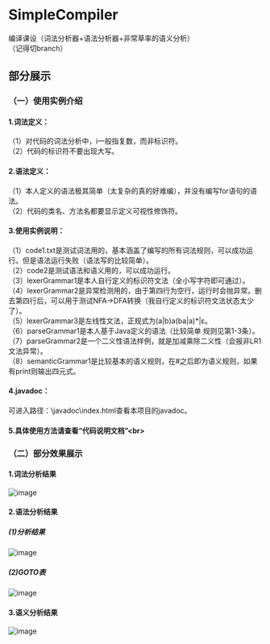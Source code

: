 # SimpleCompiler
 编译课设（词法分析器+语法分析器+非常草率的语义分析）  
 （记得切branch）
 
## 部分展示
### （一）使用实例介绍
#### 1.词法定义：
（1）对代码的词法分析中，i一般指复数，而非标识符。  
（2）代码的标识符不要出现大写。  
#### 2.语法定义：
（1）本人定义的语法极其简单（太复杂的真的好难编），并没有编写for语句的语法。  
（2）代码的类名、方法名都要显示定义可视性修饰符。  
#### 3.使用实例说明：
（1）code1.txt是测试词法用的，基本涵盖了编写的所有词法规则，可以成功运行。但是语法运行失败（语法写的比较简单）。  
（2）code2是测试语法和语义用的，可以成功运行。  
（3）lexerGrammar1是本人自行定义的标识符文法（全小写字符即可通过）。  
（4）lexerGrammar2是异常检测用的，由于第四行为空行，运行时会抛异常。删去第四行后，可以用于测试NFA->DFA转换（我自行定义的标识符文法状态太少了）。  
（5）lexerGrammar3是左线性文法，正规式为(a|b)a(ba|a)\*|ε。  
（6）parseGrammar1是本人基于Java定义的语法（比较简单 规则见第1-3条）。  
（7）parseGrammar2是一个二义性语法样例，就是加减乘除二义性（会报非LR1文法异常）。  
（8）semanticGrammar1是比较基本的语义规则，在#之后即为语义规则，如果有print则输出四元式。  
#### 4.javadoc：
 可进入路径：\javadoc\index.html查看本项目的javadoc。  
#### 5.具体使用方法请查看“代码说明文档”\<br>
### （二）部分效果展示
#### 1.词法分析结果
![image](https://user-images.githubusercontent.com/61185595/121019651-38817580-c7d2-11eb-9b11-e115a2cc75e7.png)
#### 2.语法分析结果
##### (1)分析结果
![image](https://user-images.githubusercontent.com/61185595/121019723-47682800-c7d2-11eb-98e3-65123c0f6fc0.png)
##### (2)GOTO表
![image](https://user-images.githubusercontent.com/61185595/121019704-433c0a80-c7d2-11eb-8410-a3b7e3f208e7.png)
#### 3.语义分析结果
![image](https://user-images.githubusercontent.com/61185595/121019840-5fd84280-c7d2-11eb-9fe2-9b05832bac93.png)
